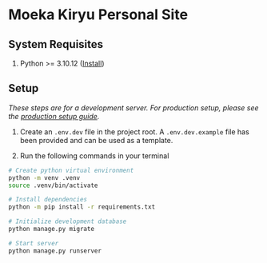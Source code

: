 # Moeka Kiryu Personal Site


## System Requisites

1. Python >= 3.10.12 ([Install](https://www.python.org/downloads/release/python-31012/))

## Setup

*These steps are for a development server. For production setup, please see the [production setup guide](./docs/Production-Setup.md).*

1. Create an `.env.dev` file in the project root. A `.env.dev.example` file has been provided and can be used as a template.

2. Run the following commands in your terminal

```sh
# Create python virtual environment
python -m venv .venv
source .venv/bin/activate

# Install dependencies
python -m pip install -r requirements.txt

# Initialize development database
python manage.py migrate

# Start server
python manage.py runserver
```